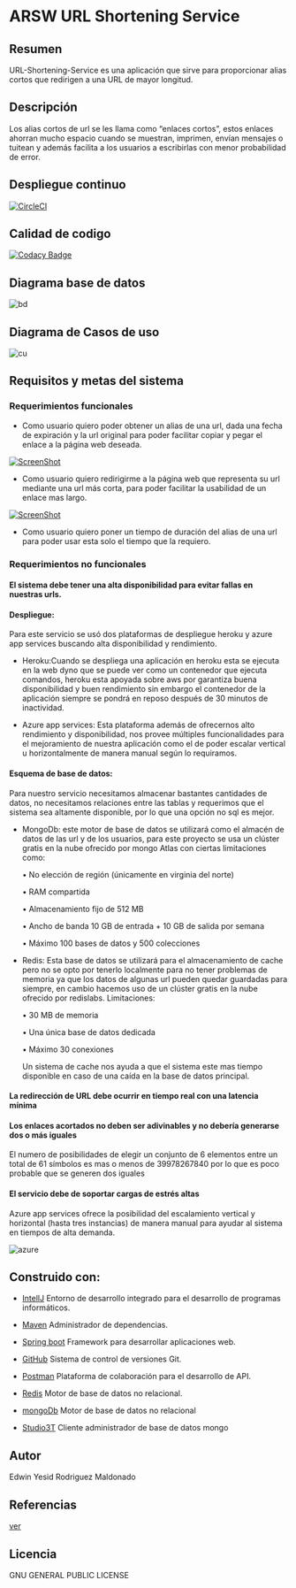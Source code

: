# ARSW URL Shortening Service

## Resumen

URL-Shortening-Service es una aplicación que sirve para proporcionar alias cortos que redirigen a una URL de mayor longitud.

## Descripción

Los alias cortos de url se les llama como “enlaces cortos”, estos enlaces ahorran mucho espacio cuando se muestran, imprimen, envían mensajes o tuitean y además facilita a los usuarios a escribirlas con menor probabilidad de error.

## Despliegue continuo

[![CircleCI](https://circleci.com/gh/Edyesid/ARSW-URL-Shortening-Service.svg?style=svg)](https://circleci.com/gh/Edyesid/ARSW-URL-Shortening-Service)

## Calidad de codigo

[![Codacy Badge](https://app.codacy.com/project/badge/Grade/d1ae876d80cd4275b5884a53546f334f)](https://www.codacy.com/gh/Edyesid/ARSW-URL-Shortening-Service/dashboard?utm_source=github.com&amp;utm_medium=referral&amp;utm_content=Edyesid/ARSW-URL-Shortening-Service&amp;utm_campaign=Badge_Grade)

## Diagrama base de datos

![bd](img/bd.png)

## Diagrama de Casos de uso

![cu](img/cu.png)

## Requisitos y metas del sistema

### Requerimientos funcionales

 * Como usuario quiero poder obtener un alias de una url, dada una fecha de expiración y la url original para poder facilitar copiar y pegar el enlace a la página web deseada.
 
 [![ScreenShot](img/videos/crear.png)](https://youtu.be/LcMS_zIWgjE)
 
 * Como usuario quiero redirigirme a la página web que representa su url mediante una url más corta, para poder facilitar la usabilidad de un enlace mas largo.
 
 [![ScreenShot](img/videos/2.png)](https://youtu.be/PsIqI-Bxf6Q)
 
 * Como usuario quiero poner un tiempo de duración del alias de una url para poder usar esta solo el tiempo que la requiero.
 
### Requerimientos no funcionales

#### El sistema debe tener una alta disponibilidad para evitar fallas en nuestras urls.

#### Despliegue:
Para este servicio se usó dos plataformas de despliegue heroku y azure app services buscando alta disponibilidad y rendimiento.

  * Heroku:Cuando se despliega una aplicación en heroku esta se ejecuta en la web dyno que se puede ver como un contenedor que ejecuta comandos, heroku esta apoyada sobre aws por garantiza buena disponibilidad y buen rendimiento sin embargo el contenedor de la aplicación siempre se pondrá en reposo después de 30 minutos de inactividad.

  * Azure app services: Esta plataforma además de ofrecernos alto rendimiento y disponibilidad, nos provee múltiples funcionalidades para el mejoramiento de nuestra aplicación como el de poder escalar vertical u horizontalmente de manera manual según lo requiramos.

#### Esquema de base de datos:
Para nuestro servicio necesitamos almacenar bastantes cantidades de datos, no necesitamos relaciones entre las tablas y requerimos que el sistema sea altamente disponible, por lo que una opción no sql es mejor. 

* MongoDb: este motor de base de datos se utilizará como el almacén de datos de las url y de los usuarios, para este proyecto se usa un clúster gratis en la nube ofrecido por mongo Atlas con ciertas limitaciones como:

  •	No elección de región (únicamente en virginia del norte)

  •	RAM compartida

  •	Almacenamiento fijo de 512 MB

  •	Ancho de banda 10 GB de entrada + 10 GB de salida por semana

  •	Máximo 100 bases de datos y 500 colecciones

* Redis: Esta base de datos se utilizará para el almacenamiento de cache pero no se opto por tenerlo localmente para no tener problemas de memoria ya que los datos de algunas url pueden quedar guardadas para siempre, en cambio hacemos uso de un clúster gratis en la nube ofrecido por redislabs.
Limitaciones:

  •	30 MB de memoria

  •	Una única base de datos dedicada

  •	Máximo 30 conexiones
  
  Un sistema de cache nos ayuda a que el sistema este mas tiempo disponible en caso de una caída en la base de datos principal.

#### La redirección de URL debe ocurrir en tiempo real con una latencia mínima


#### Los enlaces acortados no deben ser adivinables y no debería generarse dos o más iguales

El numero de posibilidades de elegir un conjunto de 6 elementos entre un total de 61 símbolos es mas o menos de 39978267840 por lo que es poco probable que se generen dos iguales

#### El servicio debe de soportar cargas de estrés altas 

Azure app services ofrece la posibilidad del escalamiento vertical y horizontal (hasta tres instancias) de manera manual para ayudar al sistema en tiempos de alta demanda.

![azure](img/azure.png)
 
## Construido con:

  * [IntellJ](https://www.jetbrains.com/es-es/idea/) Entorno de desarrollo integrado para el desarrollo de programas informáticos.

  * [Maven](https://maven.apache.org/) Administrador de dependencias.

  * [Spring boot](https://spring.io/projects/spring-boot) Framework para desarrollar aplicaciones web.

  * [GitHub](https://github.com/) Sistema de control de versiones Git.

  * [Postman](https://www.postman.com/) Plataforma de colaboración para el desarrollo de API.
  
  * [Redis](https://redislabs.com/) Motor de base de datos no relacional.
  
  * [mongoDb]() Motor de base de datos no relacional
  
  * [Studio3T](https://studio3t.com/) Cliente administrador de base de datos mongo

## Autor

Edwin Yesid Rodriguez Maldonado

## Referencias

[ver](https://www.educative.io/courses/grokking-the-system-design-interview/m2ygV4E81AR)

## Licencia 

GNU GENERAL PUBLIC LICENSE
